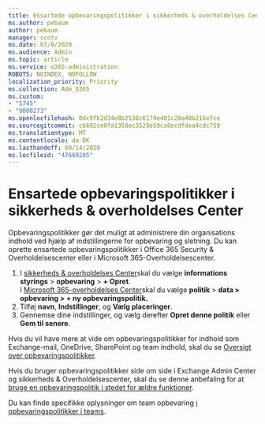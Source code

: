 ```yaml
---
title: Ensartede opbevaringspolitikker i sikkerheds & overholdelses Center
ms.author: pebaum
author: pebaum
manager: scotv
ms.date: 07/8/2020
ms.audience: Admin
ms.topic: article
ms.service: o365-administration
ROBOTS: NOINDEX, NOFOLLOW
localization_priority: Priority
ms.collection: Adm_O365
ms.custom:
- "5745"
- "9000273"
ms.openlocfilehash: 0dc9fb2d34e8b2538c6174e401c20a40b216efce
ms.sourcegitcommit: c6692ce0fa1358ec3529e59ca0ecdfdea4cdc759
ms.translationtype: MT
ms.contentlocale: da-DK
ms.lasthandoff: 09/14/2020
ms.locfileid: "47669205"
---
```

# <a name="unified-retention-policies-in-the-security--compliance-center"></a>Ensartede opbevaringspolitikker i sikkerheds & overholdelses Center

Opbevaringspolitikker gør det muligt at administrere din organisations indhold ved hjælp af indstillingerne for opbevaring og sletning. Du kan oprette ensartede opbevaringspolitikker i Office 365 Security & Overholdelsescenter eller i Microsoft 365-Overholdelsescenter. 

1. I [sikkerheds & overholdelses Center](https://go.microsoft.com/fwlink/p/?linkid=2077143)skal du vælge **informations styrings**  >  **opbevaring**  >  **+ Opret**. <br/>
    I [Microsoft 365-overholdelses Center](https://go.microsoft.com/fwlink/p/?linkid=2077149)skal du vælge **politik**  >  **data > opbevaring > + ny opbevaringspolitik.**
2. Tilføj **navn**, **Indstillinger**, og **Vælg placeringer**.
3. Gennemse dine indstillinger, og vælg derefter **Opret denne politik** eller **Gem til senere**.  
      
Hvis du vil have mere at vide om opbevaringspolitikker for indhold som Exchange-mail, OneDrive, SharePoint og team indhold, skal du se [Oversigt over opbevaringspolitikker](https://go.microsoft.com/fwlink/?linkid=2127785).  
    
Hvis du bruger opbevaringspolitikker side om side i Exchange Admin Center og sikkerheds & Overholdelsescenter, skal du se denne anbefaling for at [bruge en opbevaringspolitik i stedet for ældre funktioner](https://docs.microsoft.com/microsoft-365/compliance/retention-policies?view=o365-worldwide#use-a-retention-policy-instead-of-older-features).  
    
Du kan finde specifikke oplysninger om team opbevaring [i opbevaringspolitikker i teams](https://docs.microsoft.com/microsoftteams/retention-policies).